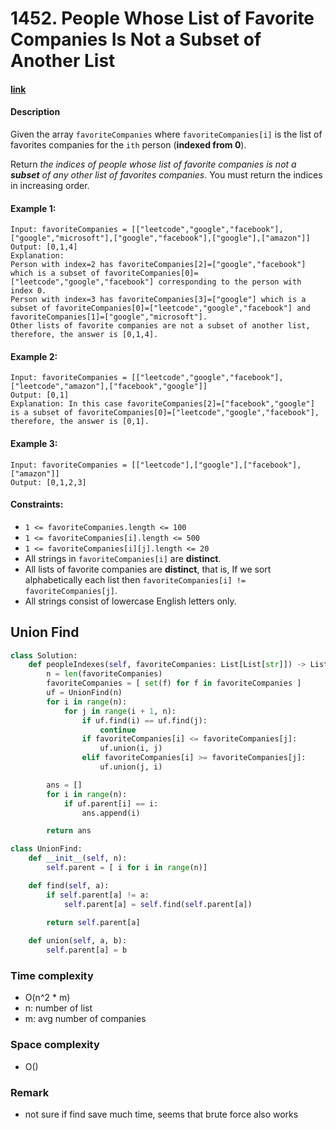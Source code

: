 # 1452. People Whose List of Favorite Companies Is Not a Subset of Another List

#### [link](https://leetcode.com/problems/people-whose-list-of-favorite-companies-is-not-a-subset-of-another-list/)

#### Description
Given the array `favoriteCompanies` where `favoriteCompanies[i]` is the list of favorites companies for the `ith` person (**indexed from 0**).

Return *the indices of people whose list of favorite companies is not a **subset** of any other list of favorites companies*. You must return the indices in increasing order.

#### Example 1:
```
Input: favoriteCompanies = [["leetcode","google","facebook"],["google","microsoft"],["google","facebook"],["google"],["amazon"]]
Output: [0,1,4] 
Explanation: 
Person with index=2 has favoriteCompanies[2]=["google","facebook"] which is a subset of favoriteCompanies[0]=["leetcode","google","facebook"] corresponding to the person with index 0. 
Person with index=3 has favoriteCompanies[3]=["google"] which is a subset of favoriteCompanies[0]=["leetcode","google","facebook"] and favoriteCompanies[1]=["google","microsoft"]. 
Other lists of favorite companies are not a subset of another list, therefore, the answer is [0,1,4].
```
#### Example 2:
```
Input: favoriteCompanies = [["leetcode","google","facebook"],["leetcode","amazon"],["facebook","google"]]
Output: [0,1] 
Explanation: In this case favoriteCompanies[2]=["facebook","google"] is a subset of favoriteCompanies[0]=["leetcode","google","facebook"], therefore, the answer is [0,1].
```
#### Example 3:
```
Input: favoriteCompanies = [["leetcode"],["google"],["facebook"],["amazon"]]
Output: [0,1,2,3]
```

#### Constraints:
* `1 <= favoriteCompanies.length <= 100`
* `1 <= favoriteCompanies[i].length <= 500`
* `1 <= favoriteCompanies[i][j].length <= 20`
* All strings in `favoriteCompanies[i]` are **distinct**.
* All lists of favorite companies are **distinct**, that is, If we sort alphabetically each list then `favoriteCompanies[i] != favoriteCompanies[j]`.
* All strings consist of lowercase English letters only.

## Union Find
```python
class Solution:
    def peopleIndexes(self, favoriteCompanies: List[List[str]]) -> List[int]:
        n = len(favoriteCompanies)
        favoriteCompanies = [ set(f) for f in favoriteCompanies ]
        uf = UnionFind(n)
        for i in range(n):
            for j in range(i + 1, n):
                if uf.find(i) == uf.find(j):
                    continue
                if favoriteCompanies[i] <= favoriteCompanies[j]:
                    uf.union(i, j)
                elif favoriteCompanies[i] >= favoriteCompanies[j]:
                    uf.union(j, i)

        ans = []
        for i in range(n):
            if uf.parent[i] == i:
                ans.append(i)

        return ans

class UnionFind:
    def __init__(self, n):
        self.parent = [ i for i in range(n)]

    def find(self, a):
        if self.parent[a] != a:
            self.parent[a] = self.find(self.parent[a])
        
        return self.parent[a]

    def union(self, a, b):
        self.parent[a] = b
```
### Time complexity
* O(n^2 * m)
* n: number of list
* m: avg number of companies
### Space complexity
* O()
### Remark
* not sure if find save much time, seems that brute force also works